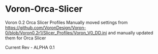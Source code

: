 # Voron-Orca-Slicer
Voron 0.2 Orca Slicer Profiles
Manually moved settings from https://github.com/VoronDesign/Voron-0/blob/Voron0.2r1/Slicer_Profiles/Voron_V0_DD.ini and manually updated them for Orca Slicer

Current Rev - ALPHA 0.1 
